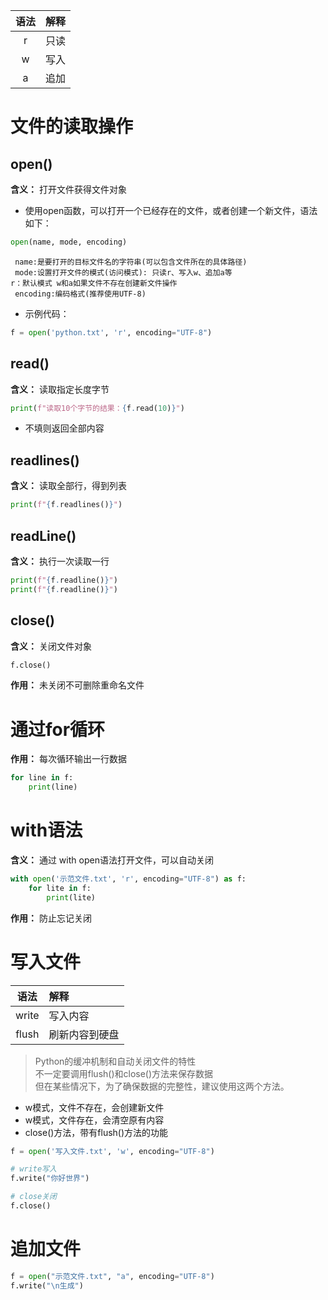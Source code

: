 
| 语法 | 解释 |  
|:--:|:---|
| r  | 只读 |
| w  | 写入 |
| a  | 追加 |
# 文件的读取操作
## open()
**含义：** 打开文件获得文件对象
- 使用open函数，可以打开一个已经存在的文件，或者创建一个新文件，语法如下：
```python
open(name, mode, encoding)
```
	 name:是要打开的目标文件名的字符串(可以包含文件所在的具体路径)
	 mode:设置打开文件的模式(访问模式): 只读r、写入w、追加a等
	r：默认模式 w和a如果文件不存在创建新文件操作
	 encoding:编码格式(推荐使用UTF-8)
- 示例代码：
```python
f = open('python.txt', 'r', encoding="UTF-8")
```
## read()
**含义：** 读取指定长度字节
```python
print(f"读取10个字节的结果：{f.read(10)}")
```
- 不填则返回全部内容
## readlines()
**含义：** 读取全部行，得到列表
```python
print(f"{f.readlines()}")
```
## readLine()
**含义：** 执行一次读取一行
```python
print(f"{f.readline()}")  
print(f"{f.readline()}")
```
## close()
**含义：** 关闭文件对象
```python
f.close()
```
**作用：** 未关闭不可删除重命名文件
# 通过for循环
**作用：** 每次循环输出一行数据
```python
for line in f:  
    print(line)
```
# with语法
**含义：** 通过 with open语法打开文件，可以自动关闭
```python
with open('示范文件.txt', 'r', encoding="UTF-8") as f:  
    for lite in f:  
        print(lite)
```
**作用：** 防止忘记关闭
# 写入文件
|  语法   | 解释      |  
|:-----:|:--------|  
| write | 写入内容    |  
| flush | 刷新内容到硬盘 |

> Python的缓冲机制和自动关闭文件的特性  
> 不一定要调用flush()和close()方法来保存数据  
> 但在某些情况下，为了确保数据的完整性，建议使用这两个方法。

- w模式，文件不存在，会创建新文件
- w模式，文件存在，会清空原有内容
- close()方法，带有flush()方法的功能
```python
f = open('写入文件.txt', 'w', encoding="UTF-8")  

# write写入
f.write("你好世界")

# close关闭  
f.close()
```
# 追加文件
```python
f = open("示范文件.txt", "a", encoding="UTF-8")  
f.write("\n生成")
```

